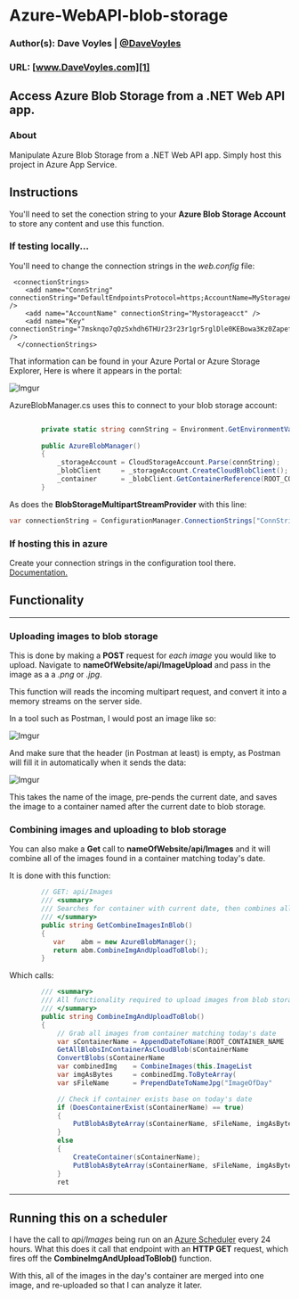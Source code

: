 # Azure-WebAPI-blob-storage
### Author(s): Dave Voyles | [@DaveVoyles](http://www.twitter.com/DaveVoyles)
### URL: [www.DaveVoyles.com][1]

Access Azure Blob Storage from a .NET Web API app.
----------
### About
Manipulate Azure Blob Storage from a .NET Web API app. Simply host this project in Azure App Service.


## Instructions
You'll need to set the conection string to your **Azure Blob Storage Account** to store any content and use this function.

### If testing locally...
You'll need to change the connection strings in the *web.config* file:

```xaml
 <connectionStrings>
    <add name="ConnString"  connectionString="DefaultEndpointsProtocol=https;AccountName=MyStorageAccount;AccountKey=7msknqo7qOzSxh34123Xa1gr5rglDle0KEBowa3Kz0ZapefBN45uV59YyBeFIn1v1jqe/sqeWYo12412Q==;" />
    <add name="AccountName" connectionString="Mystorageacct" />
    <add name="Key"         connectionString="7msknqo7qOzSxhdh6THUr23r23r1gr5rglDle0KEBowa3Kz0ZapefBN45uV59YyBeFIn1v1jqe/sq4234234Yoo2SfYQ==" />
  </connectionStrings>

```


That information can be found in your Azure Portal or Azure Storage Explorer, Here is where it appears in the portal:

![Imgur](http://i.imgur.com/bVsa0zI.png)

AzureBlobManager.cs uses this to connect to your blob storage account:

``` csharp

        private static string connString = Environment.GetEnvironmentVariable("ConnString");       
         
        public AzureBlobManager()
        {
            _storageAccount = CloudStorageAccount.Parse(connString);
            _blobClient     = _storageAccount.CreateCloudBlobClient();
            _container      = _blobClient.GetContainerReference(ROOT_CONTAINER_NAME);
        }
```

As does the **BlobStorageMultipartStreamProvider** with this line:

```csharp
var connectionString = ConfigurationManager.ConnectionStrings["ConnString"].ConnectionString;
```


### If hosting this in azure
Create your connection strings in the configuration tool there. [Documentation.](https://azure.microsoft.com/en-us/blog/windows-azure-web-sites-how-application-strings-and-connection-strings-work/)


## Functionality
----------


### Uploading images to blob storage

This is done by making a **POST** request for *each image* you would like to upload. Navigate to **nameOfWebsite/api/ImageUpload** and pass in the image as a a *.png* or *.jpg*.

This function will  reads the incoming multipart request, and convert it into a memory streams on the server side.

In a tool such as Postman, I would post an image like so:

![Imgur](http://i.imgur.com/FTivg5G.png)

And make sure that the header (in Postman at least) is empty, as Postman will fill it in automatically when it sends the data:

![Imgur](http://i.imgur.com/f19NDwO.png)


This takes the name of the image, pre-pends the current date, and saves the image to a container named after the current date to blob storage. 


### Combining images and uploading to blob storage

You can also make a **Get** call to **nameOfWebsite/api/Images** and it will combine all of the images found in a container matching today's date. 

It is done with this function:

```csharp
        // GET: api/Images
        /// <summary>
        /// Searches for container with current date, then combines all images into one and uploads
        /// </summary>
        public string GetCombineImagesInBlob()
        {
           var    abm = new AzureBlobManager();
           return abm.CombineImgAndUploadToBlob();
        }
```

Which calls:

```csharp
        /// <summary>
        /// All functionality required to upload images from blob storage
        /// </summary>
        public string CombineImgAndUploadToBlob()
        {
            // Grab all images from container matching today's date
            var sContainerName = AppendDateToName(ROOT_CONTAINER_NAME              );
            GetAllBlobsInContainerAsCloudBlob(sContainerName                       );
            ConvertBlobs(sContainerName                                            );
            var combinedImg    = CombineImages(this.ImageList                      );
            var imgAsBytes     = combinedImg.ToByteArray(                          );
            var sFileName      = PrependDateToNameJpg("ImageOfDay"                 );

            // Check if container exists base on today's date
            if (DoesContainerExist(sContainerName) == true)
            {
                PutBlobAsByteArray(sContainerName, sFileName, imgAsBytes);
            }
            else
            {
                CreateContainer(sContainerName);
                PutBlobAsByteArray(sContainerName, sFileName, imgAsBytes);
            }
            ret
```

----------
## Running this on a scheduler

I have the call to *api/Images* being run on an [Azure Scheduler](https://azure.microsoft.com/en-us/services/scheduler/) every 24 hours. What this does it call that endpoint with an **HTTP GET** request, which fires off the **CombineImgAndUploadToBlob()** function.

With this, all of the images in the day's container are merged into one image, and re-uploaded so that I can analyze it later.

  [1]: http://www.daveVoyles.com "My website"

